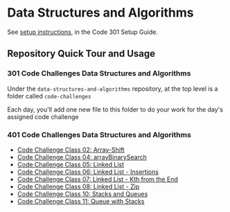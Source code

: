 # Data Structures and Algorithms

See [setup instructions](https://codefellows.github.io/setup-guide/code-301/3-code-challenges), in the Code 301 Setup Guide.

## Repository Quick Tour and Usage

### 301 Code Challenges Data Structures and Algorithms

Under the `data-structures-and-algorithms` repository, at the top level is a folder called `code-challenges`

Each day, you'll add one new file to this folder to do your work for the day's assigned code challenge

### 401 Code Challenges Data Structures and Algorithms

- [Code Challenge Class 02: Array-Shift](challenges401/arrayShift/README.md)
- [Code Challenge Class 04: arrayBinarySearch](challenges401/arrayBinarySearch/README.md)
- [Code Challenge Class 05: Linked List](challenges401/linkedList/README.md)
- [Code Challenge Class 06: Linked List - Insertions](challenges401/linkedList/README.md)
- [Code Challenge Class 07: Linked List - Kth from the End](challenges401/linkedList/README.md)
- [Code Challenge Class 08: Linked List - Zip](challenges401/linkedList/README.md)
- [Code Challenge Class 10: Stacks and Queues](challenges401/stacksAndQueues/README.md)
- [Code Challenge Class 11: Queue with Stacks](challenges401/queueWithStacks/README.md)
